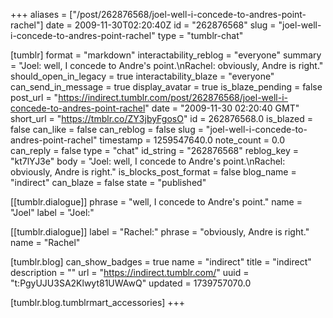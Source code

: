 +++
aliases = ["/post/262876568/joel-well-i-concede-to-andres-point-rachel"]
date = 2009-11-30T02:20:40Z
id = "262876568"
slug = "joel-well-i-concede-to-andres-point-rachel"
type = "tumblr-chat"

[tumblr]
format = "markdown"
interactability_reblog = "everyone"
summary = "Joel: well, I concede to Andre's point.\nRachel: obviously, Andre is right."
should_open_in_legacy = true
interactability_blaze = "everyone"
can_send_in_message = true
display_avatar = true
is_blaze_pending = false
post_url = "https://indirect.tumblr.com/post/262876568/joel-well-i-concede-to-andres-point-rachel"
date = "2009-11-30 02:20:40 GMT"
short_url = "https://tmblr.co/ZY3jbyFgosO"
id = 262876568.0
is_blazed = false
can_like = false
can_reblog = false
slug = "joel-well-i-concede-to-andres-point-rachel"
timestamp = 1259547640.0
note_count = 0.0
can_reply = false
type = "chat"
id_string = "262876568"
reblog_key = "kt7lYJ3e"
body = "Joel: well, I concede to Andre's point.\nRachel: obviously, Andre is right."
is_blocks_post_format = false
blog_name = "indirect"
can_blaze = false
state = "published"

[[tumblr.dialogue]]
phrase = "well, I concede to Andre's point."
name = "Joel"
label = "Joel:"

[[tumblr.dialogue]]
label = "Rachel:"
phrase = "obviously, Andre is right."
name = "Rachel"

[tumblr.blog]
can_show_badges = true
name = "indirect"
title = "indirect"
description = ""
url = "https://indirect.tumblr.com/"
uuid = "t:PgyUJU3SA2Klwyt81UWAwQ"
updated = 1739757070.0

[tumblr.blog.tumblrmart_accessories]
+++
